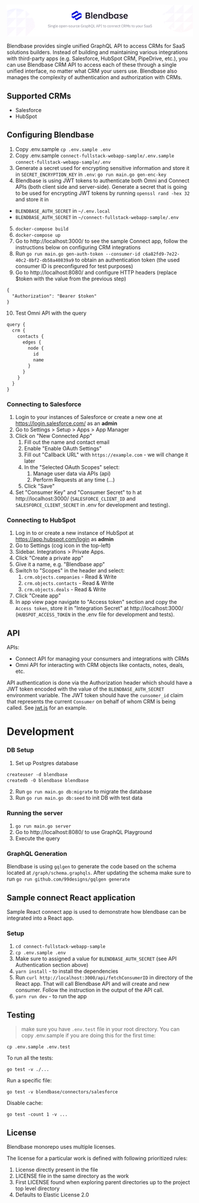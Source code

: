 ![Blendbase hero](https://github.com/blendbase/blendbase/raw/main/assets/images/githuh-readme-hero.png)

Blendbase provides single unified GraphQL API to access CRMs for SaaS solutions builders.
Instead of building and maintaining various integrations with third-party apps (e.g. Salesforce, HubSpot CRM, PipeDrive, etc.), you can use Blendbase CRM API to access each of these through a single unified interface, no matter what CRM your users use. Blendbase also manages the complexity of authentication and authorization with CRMs.

## Supported CRMs

- Salesforce
- HubSpot

## Configuring Blendbase

1. Copy .env.sample `cp .env.sample .env`
2. Copy .env.sample `connect-fullstack-webapp-sample/.env.sample connect-fullstack-webapp-sample/.env`
3. Generate a secret used for encrypting sensitive information and store it in `SECRET_ENCRYPTION_KEY` in `.env`: `go run main.go gen-enc-key`
4. Blendbase is using JWT tokens to authenticate both Omni and Connect APIs (both client side and server-side). Generate a secret that is going to be used for encrypting JWT tokens by running `openssl rand -hex 32` and store it in

- `BLENDBASE_AUTH_SECRET` in `~/.env.local`
- `BLENDBASE_AUTH_SECRET` in `~/connect-fullstack-webapp-sample/.env`

5. `docker-compose build`
6. `docker-compose up`
7. Go to http://localhost:3000/ to see the sample Connect app, follow the instructions below on configuring CRM integrations
8. Run `go run main.go gen-auth-token --consumer-id c6a82fd9-7e22-40c2-8bf2-db58a40839a9` to obtain an authentication token (the used consumer ID is preconfigured for test purposes)
9. Go to http://localhost:8080/ and configure HTTP headers (replace $token with the value from the previous step)

```
{
  "Authorization": "Bearer $token"
}
```

10. Test Omni API with the query

```
query {
  crm {
    contacts {
      edges {
        node {
          id
          name
        }
      }
    }
  }
}
```

### Connecting to Salesforce

1. Login to your instances of Salesforce or create a new one at https://login.salesforce.com/ as an **admin**
2. Go to Settings > Setup > Apps > App Manager
3. Click on "New Connected App"
   1. Fill out the name and contact email
   2. Enable "Enable OAuth Settings"
   3. Fill out "Callback URL" with `https://example.com` - we will change it later
   4. In the "Selected OAuth Scopes" select:
      1. Manage user data via APIs (api)
      2. Perform Requests at any time (…)
   5. Click "Save"
4. Set "Consumer Key" and "Consumer Secret" to h at http://localhost:3000/ (`SALESFORCE_CLIENT_ID` and `SALESFORCE_CLIENT_SECRET` in .env for development and testing).

### Connecting to HubSpot

1. Log in to or create a new instance of HubSpot at https://app.hubspot.com/login as **admin**
2. Go to Settings (cog icon in the top-left)
3. Sidebar. Integrations > Private Apps.
4. Click "Create a private app"
5. Give it a name, e.g. "Blendbase app"
6. Switch to "Scopes" in the header and select:
   1. `crm.objects.companies` - Read & Write
   2. `crm.objects.contacts` - Read & Write
   3. `crm.objects.deals` - Read & Write
7. Click "Create app"
8. In app view page navigate to "Access token" section and copy the `Access token`, store it in "Integration Secret" at http://localhost:3000/ (`HUBSPOT_ACCESS_TOKEN` in the .env file for development and tests).

## API

APIs:

- Connect API for managing your consumers and integrations with CRMs
- Omni API for interacting with CRM objects like contacts, notes, deals, etc.

API authentication is done via the Authorization header which should have a JWT token encoded with the value of the `BLENDBASE_AUTH_SECRET` environment variable. The JWT token should have the `cunsomer_id` claim that represents the current `Consumer` on behalf of whom CRM is being called. See [jwt.js](connect-fullstack-webapp-sample/utils/jwt.js) for an example.

# Development

### DB Setup

1. Set up Postgres database

```
createuser -d blendbase
createdb -O blendbase blendbase
```

2. Run `go run main.go db:migrate` to migrate the database
3. Run `go run main.go db:seed` to init DB with test data

### Running the server

1. `go run main.go server`
2. Go to http://localhost:8080/ to use GraphQL Playground
3. Execute the query

### GraphQL Generation

Blendbase is using `gqlgen` to generate the code based on the schema located at `/graph/schema.graphqls`.
After updating the schema make sure to run `go run github.com/99designs/gqlgen generate`

## Sample connect React application

Sample React connect app is used to demonstrate how blendbase can be integrated into a React app.

### Setup

1. `cd connect-fullstack-webapp-sample`
2. `cp .env.sample .env`
3. Make sure to assigned a value for `BLENDBASE_AUTH_SECRET` (see API Authentication section above)
4. `yarn install` - to install the dependencies
5. Run `curl http://localhost:3000/api/fetchConsumerID` in directory of the React app. That will call Blendbase API and will create and new consumer. Follow the instruction in the output of the API call.
6. `yarn run dev` - to run the app

## Testing

> make sure you have `.env.test` file in your root directory. You can copy .env.sample if you are doing this for the first time:

```shell
cp .env.sample .env.test
```

To run all the tests:

```shell
go test -v ./...
```

Run a specific file:

```shell
go test -v blendbase/connectors/salesforce
```

Disable cache:

```shell
go test -count 1 -v ...
```

## License

Blendbase monorepo uses multiple licenses.

The license for a particular work is defined with following prioritized rules:

1. License directly present in the file
2. LICENSE file in the same directory as the work
3. First LICENSE found when exploring parent directories up to the project top level directory
4. Defaults to Elastic License 2.0
